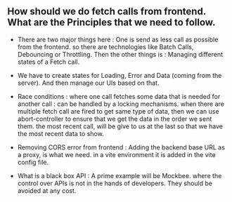## How should we do fetch calls from frontend. What are the Principles that we need to follow.

- There are two major things here : One is send as less call as possible from the frontend. so there are technologies like Batch Calls, Debouncing or Throttling. Then the other things is : Managing different states of a Fetch call.

- We have to create states for Loading, Error and Data (coming from the server). And then manage our UIs based on that.

- Race conditions : where one call fetches some data that is needed for another call : can be handled by a locking mechanisms. when there are multiple fetch call are fired to get same type of data, then we can use abort-controller to ensure that we get the data in the order we sent them. the most recent call, will be give to us at the last so that we have the most recent data to show.

- Removing CORS error from frontend : Adding the backend base URL as a proxy, is what we need. in a vite environment it is added in the vite config file.

- What is a black box API :  A prime example will be Mockbee. where the control over APIs is not in the hands of developers. They should be avoided at any cost.